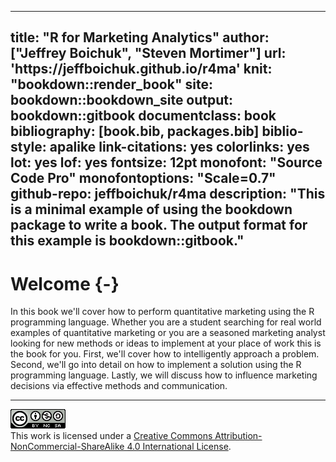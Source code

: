 
--- 
title: "R for Marketing Analytics"
author: ["Jeffrey Boichuk", "Steven Mortimer"]
url: 'https\://jeffboichuk.github.io/r4ma'
knit: "bookdown::render_book"
site: bookdown::bookdown_site
output: bookdown::gitbook
documentclass: book
bibliography: [book.bib, packages.bib]
biblio-style: apalike
link-citations: yes
colorlinks: yes
lot: yes
lof: yes
fontsize: 12pt
monofont: "Source Code Pro"
monofontoptions: "Scale=0.7"
github-repo: jeffboichuk/r4ma
description: "This is a minimal example of using the bookdown package to write a book. The output format for this example is bookdown::gitbook."
---



# Welcome {-}

In this book we'll cover how to perform quantitative marketing using the R programming language. 
Whether you are a student searching for real world examples of quantitative marketing or 
you are a seasoned marketing analyst looking for new methods or ideas to implement at 
your place of work this is the book for you. First, we'll cover how to intelligently 
approach a problem. Second, we'll go into detail on how to implement a solution using 
the R programming language. Lastly, we will discuss how to influence marketing decisions 
via effective methods and communication.  

***
![Creative Commons License](images/by-nc-sa.png)  
This work is licensed under a [Creative Commons Attribution-NonCommercial-ShareAlike 4.0 International License](http://creativecommons.org/licenses/by-nc-sa/4.0/). 
